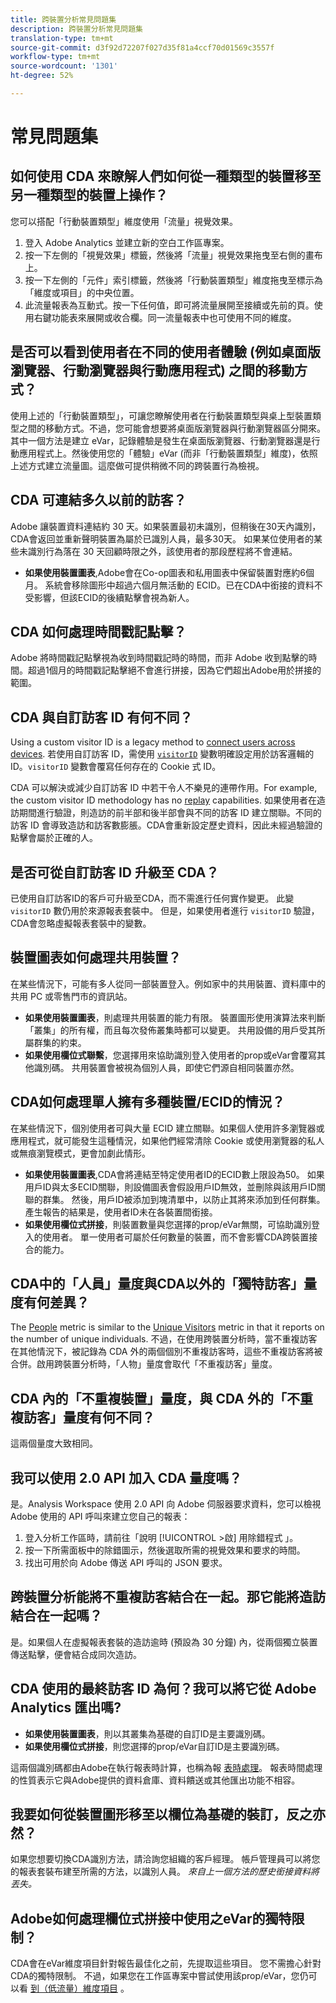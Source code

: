 ```yaml
---
title: 跨裝置分析常見問題集
description: 跨裝置分析常見問題集
translation-type: tm+mt
source-git-commit: d3f92d72207f027d35f81a4ccf70d01569c3557f
workflow-type: tm+mt
source-wordcount: '1301'
ht-degree: 52%

---
```



# 常見問題集

## 如何使用 CDA 來瞭解人們如何從一種類型的裝置移至另一種類型的裝置上操作？

您可以搭配「行動裝置類型」維度使用「流量」視覺效果。

1. 登入 Adobe Analytics 並建立新的空白工作區專案。
2. 按一下左側的「視覺效果」標籤，然後將「流量」視覺效果拖曳至右側的畫布上。
3. 按一下左側的「元件」索引標籤，然後將「行動裝置類型」維度拖曳至標示為「維度或項目」的中央位置。
4. 此流量報表為互動式。按一下任何值，即可將流量展開至接續或先前的頁。使用右鍵功能表來展開或收合欄。同一流量報表中也可使用不同的維度。

## 是否可以看到使用者在不同的使用者體驗 (例如桌面版瀏覽器、行動瀏覽器與行動應用程式) 之間的移動方式？

使用上述的「行動裝置類型」，可讓您瞭解使用者在行動裝置類型與桌上型裝置類型之間的移動方式。不過，您可能會想要將桌面版瀏覽器與行動瀏覽器區分開來。其中一個方法是建立 eVar，記錄體驗是發生在桌面版瀏覽器、行動瀏覽器還是行動應用程式上。然後使用您的「體驗」eVar (而非「行動裝置類型」維度)，依照上述方式建立流量圖。這麼做可提供稍微不同的跨裝置行為檢視。

## CDA 可連結多久以前的訪客？

Adobe 讓裝置資料連結約 30 天。如果裝置最初未識別，但稍後在30天內識別，CDA會返回並重新聲明裝置為屬於已識別人員，最多30天。 如果某位使用者的某些未識別行為落在 30 天回顧時限之外，該使用者的那段歷程將不會連結。

* **如果使用裝置圖表**,Adobe會在Co-op圖表和私用圖表中保留裝置對應約6個月。 系統會移除圖形中超過六個月無活動的 ECID。已在CDA中銜接的資料不受影響，但該ECID的後續點擊會視為新人。

## CDA 如何處理時間戳記點擊？

Adobe 將時間戳記點擊視為收到時間戳記時的時間，而非 Adobe 收到點擊的時間。超過1個月的時間戳記點擊絕不會進行拼接，因為它們超出Adobe用於拼接的範圍。

## CDA 與自訂訪客 ID 有何不同？

Using a custom visitor ID is a legacy method to [connect users across devices](/help/implement/js/xdevice-visid/xdevice-connecting.md). 若使用自訂訪客 ID，需使用 [`visitorID`](/help/implement/vars/config-vars/visitorid.md) 變數明確設定用於訪客邏輯的 ID。`visitorID` 變數會覆寫任何存在的 Cookie 式 ID。

CDA 可以解決或減少自訂訪客 ID 中若干令人不樂見的連帶作用。For example, the custom visitor ID methodology has no [replay](replay.md) capabilities. 如果使用者在造訪期間進行驗證，則造訪的前半部和後半部會與不同的訪客 ID 建立關聯。不同的訪客 ID 會導致造訪和訪客數膨脹。CDA會重新設定歷史資料，因此未經過驗證的點擊會屬於正確的人。

## 是否可從自訂訪客 ID 升級至 CDA？

已使用自訂訪客ID的客戶可升級至CDA，而不需進行任何實作變更。 此變 `visitorID` 數仍用於來源報表套裝中。 但是，如果使用者進行 `visitorID` 驗證，CDA會忽略虛擬報表套裝中的變數。

## 裝置圖表如何處理共用裝置？

在某些情況下，可能有多人從同一部裝置登入。例如家中的共用裝置、資料庫中的共用 PC 或零售門市的資訊站。

* **如果使用裝置圖表**，則處理共用裝置的能力有限。 裝置圖形使用演算法來判斷「叢集」的所有權，而且每次發佈叢集時都可以變更。 共用設備的用戶受其所屬群集的約束。
* **如果使用欄位式聯繫**，您選擇用來協助識別登入使用者的prop或eVar會覆寫其他識別碼。 共用裝置會被視為個別人員，即使它們源自相同裝置亦然。

## CDA如何處理單人擁有多種裝置/ECID的情況？

在某些情況下，個別使用者可與大量 ECID 建立關聯。如果個人使用許多瀏覽器或應用程式，就可能發生這種情況，如果他們經常清除 Cookie 或使用瀏覽器的私人或無痕瀏覽模式，更會加劇此情形。

* **如果使用裝置圖表**,CDA會將連結至特定使用者ID的ECID數上限設為50。 如果用戶ID與太多ECID關聯，則設備圖表會假設用戶ID無效，並刪除與該用戶ID關聯的群集。 然後，用戶ID被添加到塊清單中，以防止其將來添加到任何群集。 產生報告的結果是，使用者ID未在各裝置間銜接。
* **如果使用欄位式拼接**，則裝置數量與您選擇的prop/eVar無關，可協助識別登入的使用者。 單一使用者可屬於任何數量的裝置，而不會影響CDA跨裝置接合的能力。

## CDA中的「人員」量度與CDA以外的「獨特訪客」量度有何差異？

The [People](/help/components/metrics/people.md) metric is similar to the [Unique Visitors](/help/components/metrics/unique-visitors.md) metric in that it reports on the number of unique individuals. 不過，在使用跨裝置分析時，當不重複訪客在其他情況下，被記錄為 CDA 外的兩個個別不重複訪客時，這些不重複訪客將被合併。啟用跨裝置分析時，「人物」量度會取代「不重複訪客」量度。

## CDA 內的「不重複裝置」量度，與 CDA 外的「不重複訪客」量度有何不同？

這兩個量度大致相同。

## 我可以使用 2.0 API 加入 CDA 量度嗎？

是。Analysis Workspace 使用 2.0 API 向 Adobe 伺服器要求資料，您可以檢視 Adobe 使用的 API 呼叫來建立您自己的報表：

1. 登入分析工作區時，請前往「說明 [!UICONTROL >啟] 用除錯程式 」。
2. 按一下所需面板中的除錯圖示，然後選取所需的視覺效果和要求的時間。
3. 找出可用於向 Adobe 傳送 API 呼叫的 JSON 要求。

## 跨裝置分析能將不重複訪客結合在一起。那它能將造訪結合在一起嗎？

是。如果個人在虛擬報表套裝的造訪逾時 (預設為 30 分鐘) 內，從兩個獨立裝置傳送點擊，便會結合成同次造訪。

## CDA 使用的最終訪客 ID 為何？我可以將它從 Adobe Analytics 匯出嗎?

* **如果使用裝置圖表**，則以其叢集為基礎的自訂ID是主要識別碼。
* **如果使用欄位式拼接**，則您選擇的prop/eVar自訂ID是主要識別碼。

這兩個識別碼都由Adobe在執行報表時計算，也稱為報 [表時處理](../vrs/vrs-report-time-processing.md)。 報表時間處理的性質表示它與Adobe提供的資料倉庫、資料饋送或其他匯出功能不相容。

## 我要如何從裝置圖形移至以欄位為基礎的裝訂，反之亦然？

如果您想要切換CDA識別方法，請洽詢您組織的客戶經理。 帳戶管理員可以將您的報表套裝布建至所需的方法，以識別人員。 *來自上一個方法的歷史銜接資料將丟失。*

## Adobe如何處理欄位式拼接中使用之eVar的獨特限制？

CDA會在eVar維度項目針對報告最佳化之前，先提取這些項目。 您不需擔心針對CDA的獨特限制。 不過，如果您在工作區專案中嘗試使用該prop/eVar，您仍可以看 [到（低流量）維度項目](/help/technotes/low-traffic.md) 。
